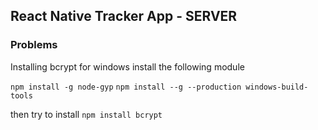 ## React Native Tracker App - SERVER

### Problems

Installing bcrypt
for windows install the following module

`npm install -g node-gyp`
`npm install --g --production windows-build-tools`

then try to install
`npm install bcrypt`
